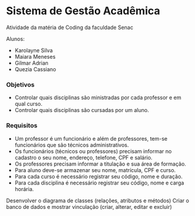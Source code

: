 # Sistema de Gestão Acadêmica
Atividade da matéria de Coding da faculdade Senac

Alunos:
- Karolayne Silva
- Maiara Meneses
- Gilmar Adrian
- Quezia Cassiano

### Objetivos

- Controlar quais disciplinas são ministradas por cada professor e em qual curso.
- Controlar quais disciplinas são cursadas por um aluno.

### Requisitos

- Um professor é um funcionário e além de professores, tem-se funcionários que
são técnicos administrativos.
- Os funcionários (técnicos ou professores) precisam informar no cadastro o seu
nome, endereço, telefone, CPF e salário.
- Os professores precisam informar a titulação e sua área de formação.
- Para aluno deve-se armazenar seu nome, matrícula, CPF e curso.
- Para cada curso é necessário registrar seu código, nome e duração.
- Para cada disciplina é necessário registrar seu código, nome e carga horária.

Desenvolver o diagrama de classes (relações, atributos e métodos)
Criar o banco de dados e mostrar vinculação (criar, alterar, editar e excluir)
